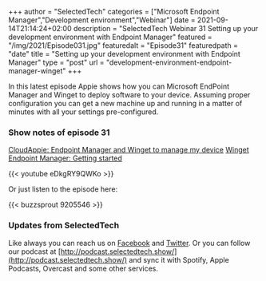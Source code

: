 +++
author = "SelectedTech"
categories = ["Microsoft Endpoint Manager","Development environment","Webinar"]
date = 2021-09-14T21:14:24+02:00
description = "SelectedTech Webinar 31 Setting up your development environment with Endpoint Manager"
featured = "/img/2021/Episode031.jpg"
featuredalt = "Episode31"
featuredpath = "date"
title = "Setting up your development environment with Endpoint Manager"
type = "post"
url = "development-environment-endpoint-manager-winget"
+++

In this latest episode Appie shows how you can Microsoft EndPoint Manager and Winget to deploy software to your device. Assuming proper configuration you can get a new machine up and running in a matter of minutes with all your settings pre-configured.

### Show notes of episode 31

[CloudAppie: Endpoint Manager and Winget to manage my device](https://www.cloudappie.nl/endpoint-manager-winget-manage-device/)
[Winget](https://docs.microsoft.com/windows/package-manager/winget/)
[Endpoint Manager: Getting started](https://techcommunity.microsoft.com/t5/intune-customer-success/getting-started-with-microsoft-endpoint-manager/ba-p/2497614)

{{< youtube eDkgRY9QWKo >}}

Or just listen to the episode here:

{{< buzzsprout 9205546 >}}

### Updates from SelectedTech

Like always you can reach us on [Facebook](https://www.facebook.com/SelectedTechPage/) and [Twitter](https://twitter.com/selectedtech). Or you can follow our podcast at [http://podcast.selectedtech.show/](http://podcast.selectedtech.show/) and sync it with Spotify, Apple Podcasts, Overcast and some other services.
